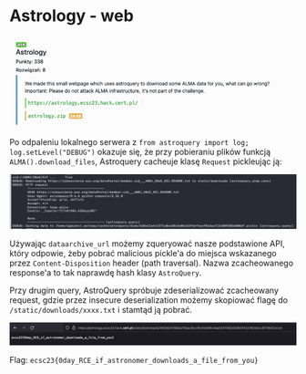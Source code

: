 # Astrology - web

![](../images/b9d648e3-5f31-4ba9-ba37-bc3c34c27b76.png)

Po odpaleniu lokalnego serwera z `from astroquery import log; log.setLevel("DEBUG")` okazuje się, że przy pobieraniu plików funkcją `ALMA().download_files`, Astroquery cacheuje klasę `Request` pickleując ją:

![](../images/d314be33-d11b-47cd-8f91-5dedf8f28560.png)

Używając `dataarchive_url` możemy zqueryować nasze podstawione API, który odpowie, żeby pobrać malicious pickle'a do miejsca wskazanego przez `Content-Disposition` header (path traversal). Nazwa zcacheowanego response'a to tak naprawdę hash klasy `AstroQuery`.

Przy drugim query, AstroQuery spróbuje zdeserializować zcacheowany request, gdzie przez insecure deserialization możemy skopiować flagę do `/static/downloads/xxxx.txt` i stamtąd ją pobrać. 

![](../images/c47b662a-beda-4fbf-ad99-7e31a7a5bde8.png)

Flag: `ecsc23{0day_RCE_if_astronomer_downloads_a_file_from_you}`
